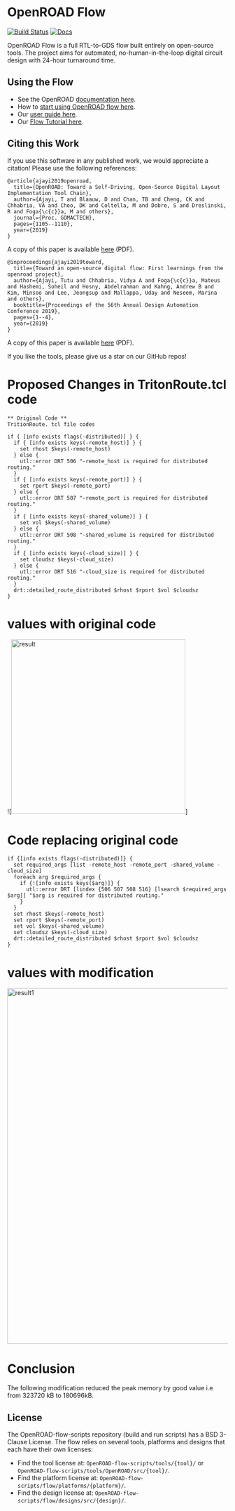 

# OpenROAD Flow

[![Build Status](https://jenkins.openroad.tools/buildStatus/icon?job=OpenROAD-flow-scripts-Public%2Fpublic_tests_all%2Fmaster)](https://jenkins.openroad.tools/view/Public/job/OpenROAD-flow-scripts-Public/job/public_tests_all/job/master/)
[![Docs](https://readthedocs.org/projects/openroad-flow-scripts/badge/?version=latest)](https://openroad-flow-scripts.readthedocs.io/en/latest/?badge=latest)

OpenROAD Flow is a full RTL-to-GDS flow built entirely on open-source tools.
The project aims for automated, no-human-in-the-loop digital circuit design
with 24-hour turnaround time.

## Using the Flow

- See the OpenROAD [documentation here](https://openroad.readthedocs.io/en/latest/).
- How to [start using OpenROAD flow here](https://openroad-flow-scripts.readthedocs.io/en/latest/user/GettingStarted.html).
- Our [user guide here](https://openroad-flow-scripts.readthedocs.io/en/latest/user/UserGuide.html).
- Our [Flow Tutorial here](https://openroad-flow-scripts.readthedocs.io/en/latest/tutorials/FlowTutorial.html).

## Citing this Work

If you use this software in any published work, we would appreciate a citation!
Please use the following references:

```
@article{ajayi2019openroad,
  title={OpenROAD: Toward a Self-Driving, Open-Source Digital Layout Implementation Tool Chain},
  author={Ajayi, T and Blaauw, D and Chan, TB and Cheng, CK and Chhabria, VA and Choo, DK and Coltella, M and Dobre, S and Dreslinski, R and Foga{\c{c}}a, M and others},
  journal={Proc. GOMACTECH},
  pages={1105--1110},
  year={2019}
}
```

A copy of this paper is available
[here](http://people.ece.umn.edu/users/sachin/conf/gomactech19.pdf) (PDF).

```
@inproceedings{ajayi2019toward,
  title={Toward an open-source digital flow: First learnings from the openroad project},
  author={Ajayi, Tutu and Chhabria, Vidya A and Foga{\c{c}}a, Mateus and Hashemi, Soheil and Hosny, Abdelrahman and Kahng, Andrew B and Kim, Minsoo and Lee, Jeongsup and Mallappa, Uday and Neseem, Marina and others},
  booktitle={Proceedings of the 56th Annual Design Automation Conference 2019},
  pages={1--4},
  year={2019}
}
```

A copy of this paper is available
[here](https://vlsicad.ucsd.edu/Publications/Conferences/371/c371.pdf) (PDF).

If you like the tools, please give us a star on our GitHub repos!

# Proposed Changes in TritonRoute.tcl code

```
** Original Code **
TritionRoute. tcl file codes

if { [info exists flags(-distributed)] } {
  if { [info exists keys(-remote_host)] } {
    set rhost $keys(-remote_host)
  } else {
    utl::error DRT 506 "-remote_host is required for distributed routing."
  }
  if { [info exists keys(-remote_port)] } {
    set rport $keys(-remote_port)
  } else {
    utl::error DRT 507 "-remote_port is required for distributed routing."
  }
  if { [info exists keys(-shared_volume)] } {
    set vol $keys(-shared_volume)
  } else {
    utl::error DRT 508 "-shared_volume is required for distributed routing."
  }
  if { [info exists keys(-cloud_size)] } {
    set cloudsz $keys(-cloud_size)
  } else {
    utl::error DRT 516 "-cloud_size is required for distributed routing."
  }
  drt::detailed_route_distributed $rhost $rport $vol $cloudsz
}

```
# values with original code
![<img width="398" alt="result" src="https://user-images.githubusercontent.com/100422485/229189740-08751d36-a33a-4f1f-b8d5-3d186785e6bd.PNG">]


# Code replacing original code 

```
if {[info exists flags(-distributed)]} {
  set required_args [list -remote_host -remote_port -shared_volume -cloud_size]
  foreach arg $required_args {
    if {![info exists keys($arg)]} {
      utl::error DRT [lindex {506 507 508 516} [lsearch $required_args $arg]] "$arg is required for distributed routing."
    }
  }
  set rhost $keys(-remote_host)
  set rport $keys(-remote_port)
  set vol $keys(-shared_volume)
  set cloudsz $keys(-cloud_size)
  drt::detailed_route_distributed $rhost $rport $vol $cloudsz
}
```
# values with modification
<img width="811" alt="result1" src="https://user-images.githubusercontent.com/100422485/229189752-38bbf00e-fe82-44f5-8767-a93f58cc65de.PNG">

# Conclusion

The following modification reduced the peak memory by good value i.e from  323720 kB to 180696kB.

## License

The OpenROAD-flow-scripts repository (build and run scripts) has a BSD 3-Clause License.
The flow relies on several tools, platforms and designs that each have their own licenses:

- Find the tool license at: `OpenROAD-flow-scripts/tools/{tool}/` or `OpenROAD-flow-scripts/tools/OpenROAD/src/{tool}/`.
- Find the platform license at: `OpenROAD-flow-scripts/flow/platforms/{platform}/`.
- Find the design license at: `OpenROAD-flow-scripts/flow/designs/src/{design}/`.
